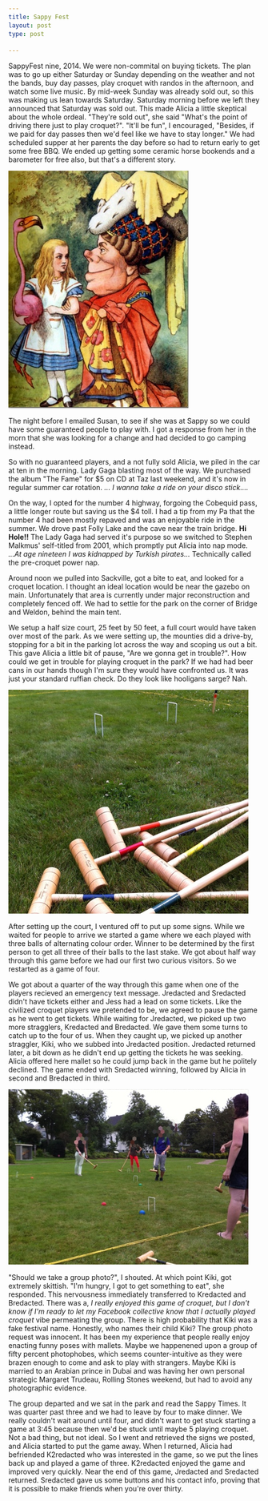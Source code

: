 ```yaml
---
title: Sappy Fest
layout: post
type: post

---
```


SappyFest nine, 2014. We were non-commital on buying tickets.  The plan was to go up either Saturday or Sunday depending on the weather and not the bands, buy day passes, play croquet with randos in the afternoon, and watch some live music.  By mid-week Sunday was already sold out, so this was making us lean towards Saturday.  Saturday morning before we left they announced that Saturday was sold out.  This made Alicia a little skeptical about the whole ordeal.  "They're sold out", she said "What's the point of driving there just to play croquet?".  "It'll be fun", I encouraged, "Besides,  if we paid for day passes then we'd feel like we have to stay longer."  We had scheduled supper at her parents the day before so had to return early to get some free BBQ. We ended up getting some ceramic horse bookends and a barometer for free also, but that's a different story.

<img src="/images/alice.jpg" />

The night before I emailed Susan, to see if she was at Sappy so we could have some guaranteed people to play with.  I got a response from her in the morn that she was looking for a change and had decided to go camping instead. 

So with no guaranteed players, and a not fully sold Alicia, we piled in the car at ten in the morning.  Lady Gaga blasting most of the way.  We purchased the album "The Fame" for $5 on CD at Taz last weekend, and it's now in regular summer car rotation.  _... I wanna take a ride on your disco stick...._

On the way, I opted for the number 4 highway, forgoing the Cobequid pass, a little longer route but saving us the $4 toll.  I had a tip from my Pa that the number 4 had been mostly repaved and was an enjoyable ride in the summer.  We drove past Folly Lake and the cave near the train bridge. __Hi Hole!!__  The Lady Gaga had served it's purpose so we switched to Stephen Malkmus' self-titled from 2001, which promptly put Alicia into nap mode. _...At age nineteen I was kidnapped by Turkish pirates..._  Technically called the pre-croquet power nap.

Around noon we pulled into Sackville, got a bite to eat, and looked for a croquet location.  I thought an ideal location would be near the gazebo on main.  Unfortunately that area is currently under major reconstruction and completely fenced off.  We had to settle for the park on the corner of Bridge and Weldon, behind the main tent.

We setup a half size court, 25 feet by 50 feet, a full court would have taken over most of the park.  As we were setting up, the mounties did a drive-by, stopping for a bit in the parking lot across the way and scoping us out a bit.  This gave Alicia a little bit of pause, "Are we gonna get in trouble?".  How could we get in trouble for playing croquet in the park?  If we had had beer cans in our hands though I'm sure they would have confronted us.  It was just your standard ruffian check.  Do they look like hooligans sarge?  Nah.

<img src="/images/Sappyfest1.jpg" />

After setting up the court, I ventured off to put up some signs.  While we waited for people to arrive we started a game where we each played with three balls of alternating colour order.  Winner to be determined by the first person to get all three of their balls to the last stake.  We got about half way through this game before we had our first two curious visitors.  So we restarted as a game of four.

We got about a quarter of the way through this game when one of the players recieved an emergency text message.  J<span class="redacted">redacted</span> and S<span class="redacted">redacted</span> didn't have tickets either and Jess had a lead on some tickets.  Like the civilized croquet players we pretended to be, we agreed to pause the game as he went to get tickets.  While waiting for J<span class="redacted">redacted</span>, we picked up two more stragglers, K<span class="redacted">redacted</span> and B<span class="redacted">redacted</span>.  We gave them some turns to catch up to the four of us.  When they caught up, we picked up another straggler, Kiki, who we subbed into J<span class="redacted">redacted</span> position. J<span class="redacted">redacted</span> returned later, a bit down as he didn't end up getting the tickets he was seeking.  Alicia offered here mallet so he could jump back in the game but he politely declined.  The game ended with S<span class="redacted">redacted</span> winning, followed by Alicia in second and B<span class="redacted">redacted</span> in third.


<img src="/images/Sappyfest2.jpg" />

"Should we take a group photo?", I shouted.  At which point Kiki, got extremely skittish.  "I'm hungry, I got to get something to eat", she responded.  This nervousness immediately transferred to K<span class="redacted">redacted</span> and B<span class="redacted">redacted</span>.  There was a, _I really enjoyed this game of croquet, but I don't know if I'm ready to let my Facebook collective know that I actually played croquet_ vibe permeating the group.  There is high probability that Kiki was a fake festival name. Honestly, who names their child Kiki?  The group photo request was innocent.  It has been my experience that people really enjoy enacting funny poses with mallets.  Maybe we happenened upon a group of fifty percent photophobes, which seems counter-intuitive as they were brazen enough to come and ask to play with strangers.  Maybe Kiki is married to an Arabian prince in Dubai and was having her own personal strategic Margaret Trudeau, Rolling Stones weekend, but had to avoid any photographic evidence.

The group departed and we sat in the park and read the Sappy Times.  It was quarter past three and we had to leave by four to make dinner.  We really couldn't wait around until four, and didn't want to get stuck starting a game at 3:45 because then we'd be stuck until maybe 5 playing croquet.  Not a bad thing, but not ideal.  So I went and retrieved the signs we posted, and Alicia started to put the game away.  When I returned, Alicia had befriended K2<span class="redacted">redacted</span> who was interested in the game, so we put the lines back up and played a game of three.  K2<span class="redacted">redacted</span> enjoyed the game and improved very quickly.  Near the end of this game, J<span class="redacted">redacted</span> and S<span class="redacted">redacted</span> returned.  S<span class="redacted">redacted</span> gave us some buttons and his contact info, proving that it is possible to make friends when you're over thirty.
